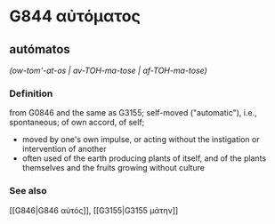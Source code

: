 # G844 αὐτόματος

## autómatos

_(ow-tom'-at-os | av-TOH-ma-tose | af-TOH-ma-tose)_

### Definition

from G0846 and the same as G3155; self-moved ("automatic"), i.e., spontaneous; of own accord, of self; 

- moved by one's own impulse, or acting without the instigation or intervention of another
- often used of the earth producing plants of itself, and of the plants themselves and the fruits growing without culture

### See also

[[G846|G846 αὐτός]], [[G3155|G3155 μάτην]]
